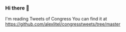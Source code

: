 ### Hi there 👋 
I'm reading Tweets of Congress 
You can find it at https://github.com/alexlitel/congresstweets/tree/master

<!--
**KateMartin42/KateMartin42** is a ✨ _special_ ✨ repository because its `README.md` (this file) appears on your GitHub profile.
###I'm reading Tweets of Congress 
###You can find it at https://github.com/alexlitel/congresstweets/tree/master
